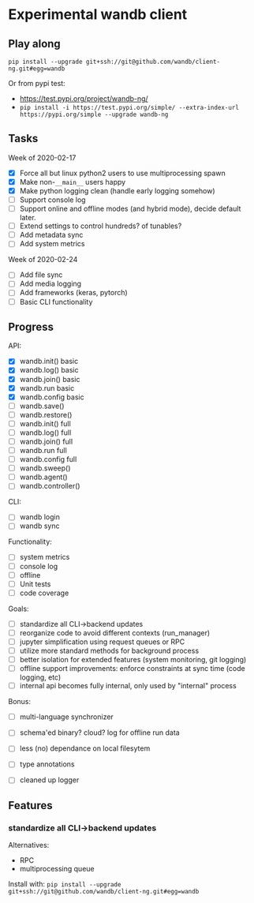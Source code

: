 # Experimental wandb client

## Play along

`pip install --upgrade git+ssh://git@github.com/wandb/client-ng.git#egg=wandb`

Or from pypi test:

- https://test.pypi.org/project/wandb-ng/
- `pip install -i https://test.pypi.org/simple/ --extra-index-url https://pypi.org/simple --upgrade wandb-ng`

## Tasks

Week of 2020-02-17 
 - [x] Force all but linux python2 users to use multiprocessing spawn
 - [x] Make non-`__main__` users happy
 - [x] Make python logging clean (handle early logging somehow)
 - [ ] Support console log
 - [ ] Support online and offline modes (and hybrid mode), decide default later.
 - [ ] Extend settings to control hundreds? of tunables?
 - [ ] Add metadata sync
 - [ ] Add system metrics
 
Week of 2020-02-24
 - [ ] Add file sync
 - [ ] Add media logging
 - [ ] Add frameworks (keras, pytorch)
 - [ ] Basic CLI functionality

## Progress

API:
 - [x] wandb.init() basic
 - [x] wandb.log() basic
 - [x] wandb.join() basic
 - [x] wandb.run basic
 - [x] wandb.config basic
 - [ ] wandb.save()
 - [ ] wandb.restore()
 - [ ] wandb.init() full
 - [ ] wandb.log() full
 - [ ] wandb.join() full
 - [ ] wandb.run full
 - [ ] wandb.config full
 - [ ] wandb.sweep()
 - [ ] wandb.agent()
 - [ ] wandb.controller()
 
CLI:
 - [ ] wandb login
 - [ ] wandb sync

Functionality:
 - [ ] system metrics
 - [ ] console log
 - [ ] offline
 - [ ] Unit tests
 - [ ] code coverage

Goals:
 - [ ] standardize all CLI->backend updates
 - [ ] reorganize code to avoid different contexts (run_manager)
 - [ ] jupyter simplification using request queues or RPC
 - [ ] utilize more standard methods for background process
 - [ ] better isolation for extended features (system monitoring, git logging)
 - [ ] offline support improvements: enforce constraints at sync time (code logging, etc)
 - [ ] internal api becomes fully internal, only used by "internal" process
 
Bonus:
- [ ] multi-language synchronizer
- [ ] schema'ed binary? cloud? log for offline run data
- [ ] less (no) dependance on local filesytem
- [ ] type annotations
- [ ] cleaned up logger


## Features

### standardize all CLI->backend updates

Alternatives:
- RPC
- multiprocessing queue

Install with:
`pip install --upgrade git+ssh://git@github.com/wandb/client-ng.git#egg=wandb`
